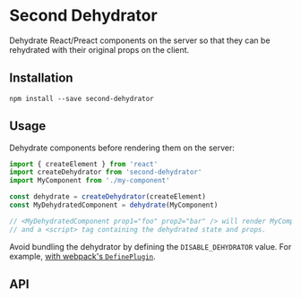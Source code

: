 # Second Dehydrator

Dehydrate React/Preact components on the server so that they can be rehydrated with their original props on the client.

## Installation

```
npm install --save second-dehydrator
```

## Usage

Dehydrate components before rendering them on the server:

```js
import { createElement } from 'react'
import createDehydrator from 'second-dehydrator'
import MyComponent from './my-component'

const dehydrate = createDehydrator(createElement)
const MyDehydratedComponent = dehydrate(MyComponent)

// <MyDehydratedComponent prop1="foo" prop2="bar" /> will render MyComponent
// and a <script> tag containing the dehydrated state and props.
```

Avoid bundling the dehydrator by defining the `DISABLE_DEHYDRATOR` value. For example, [with webpack's `DefinePlugin`](https://github.com/wildlyinaccurate/second/blob/5637da3251b38788567a8b371e3c75383792ee87/packages/example-simple-api/webpack.config.js#L27).

## API
